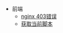 <!-- _sidebar.md -->

- 前端
  - [nginx 403错误](category/frontend/nginx-403.md)
  - [获取当前脚本](category/frontend/get-current-script.md)

